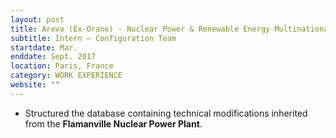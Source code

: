 ```yaml
---
layout: post
title: Areva (Ex-Orano) - Nuclear Power & Renewable Energy Multinational Company
subtitle: Intern – Configuration Team
startdate: Mar.
enddate: Sept. 2017
location: Paris, France
category: WORK EXPERIENCE
website: ""
---
```

- Structured the database containing technical modifications inherited from the **Flamanville Nuclear Power Plant**.